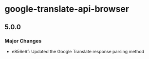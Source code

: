 # google-translate-api-browser

## 5.0.0

### Major Changes

- e856e6f: Updated the Google Translate response parsing method
